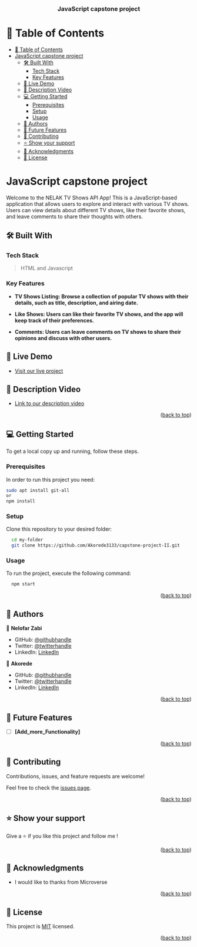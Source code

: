 <a name="readme-top"></a>

<div align="center">
  <h3><b>JavaScript capstone project</b></h3>
</div>

# 📗 Table of Contents

- [📗 Table of Contents](#-table-of-contents)
- [JavaScript capstone project ](#javascript-capstone-project-)
  - [🛠 Built With ](#-built-with-)
    - [Tech Stack ](#tech-stack-)
    - [Key Features ](#key-features-)
  - [🚀 Live Demo ](#-live-demo-)
  - [🚀 Description Video](#-description-video)
  - [💻 Getting Started ](#-getting-started-)
    - [Prerequisites](#prerequisites)
    - [Setup](#setup)
    - [Usage](#usage)
  - [👥 Authors ](#-authors-)
  - [🔭 Future Features ](#-future-features-)
  - [🤝 Contributing ](#-contributing-)
  - [⭐️ Show your support ](#️-show-your-support-)
  - [🙏 Acknowledgments ](#-acknowledgments-)
  - [📝 License ](#-license-)

# JavaScript capstone project <a name="about-project"></a>

Welcome to the NELAK TV Shows API App! This is a JavaScript-based application that allows users to explore and interact with various TV shows. Users can view details about different TV shows, like their favorite shows, and leave comments to share their thoughts with others.

## 🛠 Built With <a name="built-with"></a>

### Tech Stack <a name="tech-stack"></a>

> HTML  and Javascript

### Key Features <a name="key-features"></a>

- **TV Shows Listing: Browse a collection of popular TV shows with their details, such as title, description, and airing date.**

- **Like Shows: Users can like their favorite TV shows, and the app will keep track of their preferences.**

- **Comments: Users can leave comments on TV shows to share their opinions and discuss with other users.**

## 🚀 Live Demo <a name="live-demo"></a>

- [Visit our live project](https://akorede3133.github.io/capstone-project-II/dist/)

## 🚀 Description Video<a name="video-demo"></a>

- [Link to our description video](https://akorede3133.github.io/capstone-project-II/dist/)

<p align="right">(<a href="#readme-top">back to top</a>)</p>

<!-- GETTING STARTED -->

## 💻 Getting Started <a name="getting-started"></a>

To get a local copy up and running, follow these steps.

### Prerequisites

In order to run this project you need:

```sh
sudo apt install git-all
or
npm install
```

### Setup

Clone this repository to your desired folder:

```sh
  cd my-folder
  git clone https://github.com/Akorede3133/capstone-project-II.git
```

### Usage

To run the project, execute the following command:

```sh
  npm start
```

<p align="right">(<a href="#readme-top">back to top</a>)</p>

## 👥 Authors <a name="authors"></a>

👤 **Nelofar Zabi**

- GitHub: [@githubhandle](https://github.com/Nelofarzabi)
- Twitter: [@twitterhandle](https://twitter.com/NelofarZabi)
- LinkedIn: [LinkedIn](https://www.linkedin.com/in/nelofar-zabi-1a1066213)



👤 **Akorede**

- GitHub: [@githubhandle](https://github.com/Akorede3133)
- Twitter: [@twitterhandle](https://twitter.com/SaheedAkorede7)
- LinkedIn: [LinkedIn](https://www.linkedin.com/in/saheed-emiola-29091223b/)

<p align="right">(<a href="#readme-top">back to top</a>)</p>

## 🔭 Future Features <a name="future-features"></a>

- [ ] **[Add_more_Functionality]**

<p align="right">(<a href="#readme-top">back to top</a>)</p>

<!-- CONTRIBUTING -->

## 🤝 Contributing <a name="contributing"></a>

Contributions, issues, and feature requests are welcome!

Feel free to check the [issues page](https://github.com/Akorede3133/capstone-project-II/issues).

<p align="right">(<a href="#readme-top">back to top</a>)</p>

<!-- SUPPORT -->

## ⭐️ Show your support <a name="support"></a>

Give a ⭐️ if you like this project and follow me !

<p align="right">(<a href="#readme-top">back to top</a>)</p>

<!-- ACKNOWLEDGEMENTS -->

## 🙏 Acknowledgments <a name="acknowledgements"></a>

- I would like to thanks from Microverse

<p align="right">(<a href="#readme-top">back to top</a>)</p>

<!-- LICENSE -->

## 📝 License <a name="license"></a>

This project is [MIT](https://github.com/Akorede3133/capstone-project-II/blob/dev/LICENSE) licensed.


<p align="right">(<a href="#readme-top">back to top</a>)</p>
